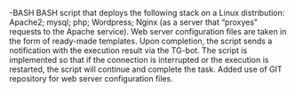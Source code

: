 -BASH
BASH script that deploys the following stack on a Linux distribution: Apache2; mysql; php; Wordpress; Nginx (as a server that “proxyes” requests to the Apache service).
Web server configuration files are taken in the form of ready-made templates.
Upon completion, the script sends a notification with the execution result via the TG-bot.
The script is implemented so that if the connection is interrupted or the execution is restarted, the script will continue and complete the task.
Added use of GIT repository for web server configuration files.